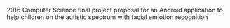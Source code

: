 2016 Computer Science final project proposal for an Android application
to help children on the autistic spectrum with facial emiotion recognition